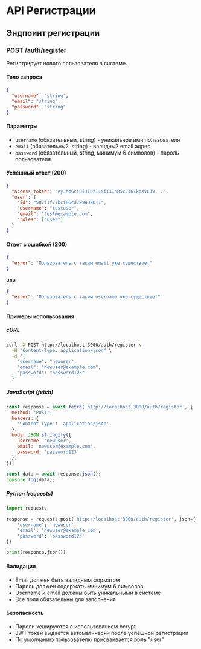 # API Регистрации

## Эндпоинт регистрации

### POST /auth/register

Регистрирует нового пользователя в системе.

#### Тело запроса

```json
{
  "username": "string",
  "email": "string",
  "password": "string"
}
```

#### Параметры

- `username` (обязательный, string) - уникальное имя пользователя
- `email` (обязательный, string) - валидный email адрес
- `password` (обязательный, string, минимум 6 символов) - пароль пользователя

#### Успешный ответ (200)

```json
{
  "access_token": "eyJhbGciOiJIUzI1NiIsInR5cCI6IkpXVCJ9...",
  "user": {
    "id": "507f1f77bcf86cd799439011",
    "username": "testuser",
    "email": "test@example.com",
    "roles": ["user"]
  }
}
```

#### Ответ с ошибкой (200)

```json
{
  "error": "Пользователь с таким email уже существует"
}
```

или

```json
{
  "error": "Пользователь с таким username уже существует"
}
```

#### Примеры использования

##### cURL

```bash
curl -X POST http://localhost:3000/auth/register \
  -H "Content-Type: application/json" \
  -d '{
    "username": "newuser",
    "email": "newuser@example.com",
    "password": "password123"
  }'
```

##### JavaScript (fetch)

```javascript
const response = await fetch('http://localhost:3000/auth/register', {
  method: 'POST',
  headers: {
    'Content-Type': 'application/json',
  },
  body: JSON.stringify({
    username: 'newuser',
    email: 'newuser@example.com',
    password: 'password123'
  })
});

const data = await response.json();
console.log(data);
```

##### Python (requests)

```python
import requests

response = requests.post('http://localhost:3000/auth/register', json={
    'username': 'newuser',
    'email': 'newuser@example.com',
    'password': 'password123'
})

print(response.json())
```

#### Валидация

- Email должен быть валидным форматом
- Пароль должен содержать минимум 6 символов
- Username и email должны быть уникальными в системе
- Все поля обязательны для заполнения

#### Безопасность

- Пароли хешируются с использованием bcrypt
- JWT токен выдается автоматически после успешной регистрации
- По умолчанию пользователю присваивается роль "user" 